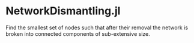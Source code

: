 # NetworkDismantling.jl
Find the smallest set of nodes such that after their removal the network is broken into connected components of sub-extensive size.
